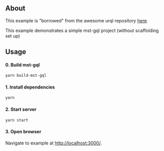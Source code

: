 ## About

This example is "borrowed" from the awesome urql repository [here](https://github.com/FormidableLabs/urql/tree/master/examples/1-getting-started).

This example demonstrates a simple mst-gql project (without scaffolding set up)

## Usage

#### 0. Build mst-gql

```bash
yarn build-mst-gql
```

#### 1. Install dependencies

```bash
yarn
```

#### 2. Start server

```bash
yarn start
```

#### 3. Open browser

Navigate to example at [http://localhost:3000/](http://localhost:3000/).
